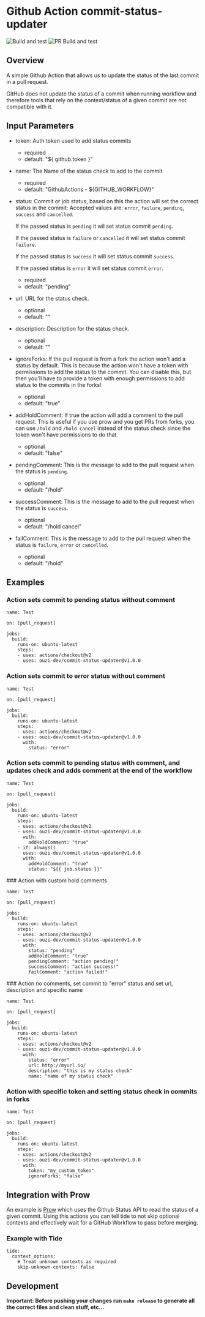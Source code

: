 # Github Action commit-status-updater

![Build and test](https://github.com/ouzi-dev/commit-status-updater/workflows/Build%20and%20test/badge.svg)
![PR Build and test](https://github.com/ouzi-dev/commit-status-updater/workflows/PR%20Build%20and%20test/badge.svg)

## Overview

A simple Github Action that allows us to update the status of the last commit in a pull request.

GitHub does not update the status of a commit when running workflow and therefore tools that rely on the context/status of a given commit are not compatible with it.

## Input Parameters

* token: Auth token used to add status commits
  
  * required
  * default: "${ github.token }"
  
* name: The Name of the status check to add to the commit
  * required
  * default: "GithubActions - ${GITHUB_WORKFLOW}"
  
* status: Commit or job status, based on this the action will set the correct status in the commit: Accepted values are: `error`, `failure`, `pending`, `success` and `cancelled`.

  If the passed status is `pending` it wil set status commit `pending`.

  If the passed status is `failure` or `cancelled` it will set status commit `failure`.

  If the passed status is `success` it will set status commit `success`.

  If the passed status is `error` it will set status commit `error`.

  * required
  * default: "pending"
  
* url: URL for the status check.

  * optional
  * default: ""

* description: Description for the status check.

  * optional
  * default: ""

* ignoreForks: If the pull request is from a fork the action won't add a status by default. This is because the action won't have a token with permissions to add the status to the commit. You can disable this, but then you'll have to provide a token with enough permissions to add status to the commits in the forks!

  * optional
  * default: "true" 

* addHoldComment: If true the action will add a comment to the pull request. This is useful if you use prow and you get PRs from forks, you can use `/hold` and `/hold cancel` instead of the status check since the token won't have permissions to do that.

  * optional
  * default: "false"

* pendingComment: This is the message to add to the pull request when the status is `pending`.

  * optional
  * default: "/hold"

* successComment: This is the message to add to the pull request when the status is `success`.

  * optional
  * default: "/hold cancel"

* failComment: This is the message to add to the pull request when the status is `failure`, `error` or `cancelled`.

  * optional
  * default: "/hold"
  
## Examples 

### Action sets commit to pending status without comment

```
name: Test

on: [pull_request]

jobs:
  build:
    runs-on: ubuntu-latest
    steps:
    - uses: actions/checkout@v2
    - uses: ouzi-dev/commit-status-updater@v1.0.0
```

### Action sets commit to error status without comment

```
name: Test

on: [pull_request]

jobs:
  build:
    runs-on: ubuntu-latest
    steps:
    - uses: actions/checkout@v2
    - uses: ouzi-dev/commit-status-updater@v1.0.0
      with:
        status: "error"
```

### Action sets commit to pending status with comment, and updates check and adds comment at the end of the workflow

```
name: Test

on: [pull_request]

jobs:
  build:
    runs-on: ubuntu-latest
    steps:
    - uses: actions/checkout@v2
    - uses: ouzi-dev/commit-status-updater@v1.0.0
      with:
        addHoldComment: "true"
    - if: always()
      uses: ouzi-dev/commit-status-updater@v1.0.0
      with:
        addHoldComment: "true"
        status: "${{ job.status }}"
```

### Action with custom hold comments

```
name: Test

on: [pull_request]

jobs:
  build:
    runs-on: ubuntu-latest
    steps:
    - uses: actions/checkout@v2
    - uses: ouzi-dev/commit-status-updater@v1.0.0
      with:
        status: "pending"
        addHoldComment: "true"
        pendingComment: "action pending!"
        successComment: "action success!"
        failComment: "action failed!"
```
 
### Action no comments, set commit to "error" status and set url, description and specific name

```
name: Test

on: [pull_request]

jobs:
  build:
    runs-on: ubuntu-latest
    steps:
    - uses: actions/checkout@v2
    - uses: ouzi-dev/commit-status-updater@v1.0.0
      with:
        status: "error"
        url: http://myurl.io/
        description: "this is my status check"
        name: "name of my status check"
```

### Action with specific token and setting status check in commits in forks

```
name: Test

on: [pull_request]

jobs:
  build:
    runs-on: ubuntu-latest
    steps:
    - uses: actions/checkout@v2
    - uses: ouzi-dev/commit-status-updater@v1.0.0
      with:
        token: "my_custom_token"
        ignoreForks: "false"
```

## Integration with Prow

An example is [Prow](https://github.com/kubernetes/test-infra/tree/master/prow) which uses the Github Status API to read the status of a given commit. 
Using this actions you can tell tide to not skip optional contexts and effectively wait for a GitHub Workflow to pass before merging.

### Example with Tide

```
tide:
  context_options:
    # Treat unknown contexts as required
    skip-unknown-contexts: false
```

## Development

__Important: Before pushing your changes run `make release` to generate all the correct files and clean stuff, etc...__